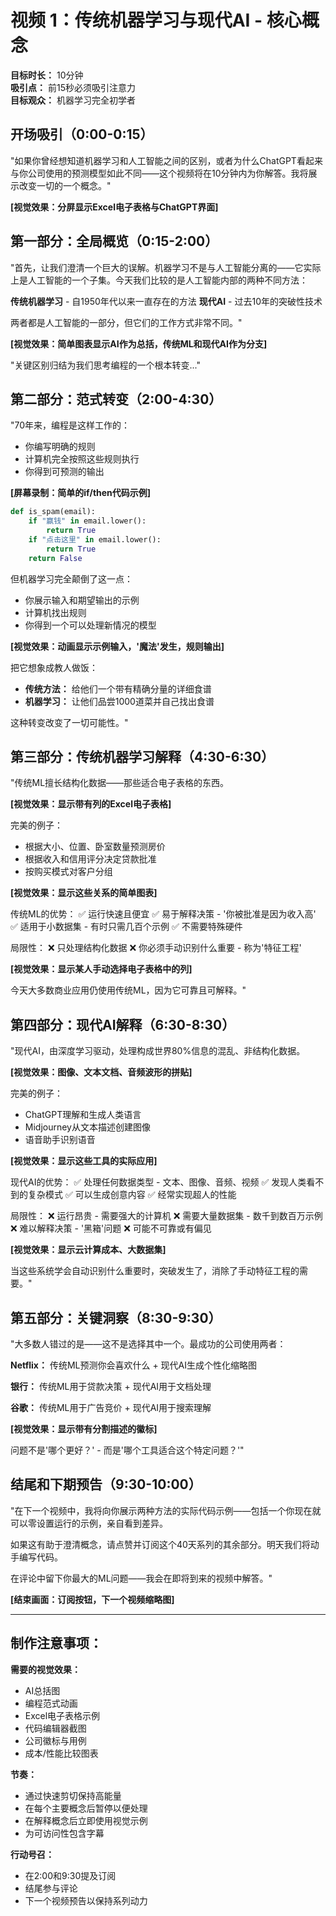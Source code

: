 # 视频 1：传统机器学习与现代AI - 核心概念
**目标时长：** 10分钟  
**吸引点：** 前15秒必须吸引注意力  
**目标观众：** 机器学习完全初学者

## 开场吸引（0:00-0:15）
"如果你曾经想知道机器学习和人工智能之间的区别，或者为什么ChatGPT看起来与你公司使用的预测模型如此不同——这个视频将在10分钟内为你解答。我将展示改变一切的一个概念。"

**[视觉效果：分屏显示Excel电子表格与ChatGPT界面]**

## 第一部分：全局概览（0:15-2:00）
"首先，让我们澄清一个巨大的误解。机器学习不是与人工智能分离的——它实际上是人工智能的一个子集。今天我们比较的是人工智能内部的两种不同方法：

**传统机器学习** - 自1950年代以来一直存在的方法
**现代AI** - 过去10年的突破性技术

两者都是人工智能的一部分，但它们的工作方式非常不同。"

**[视觉效果：简单图表显示AI作为总括，传统ML和现代AI作为分支]**

"关键区别归结为我们思考编程的一个根本转变..."

## 第二部分：范式转变（2:00-4:30）
"70年来，编程是这样工作的：
- 你编写明确的规则
- 计算机完全按照这些规则执行
- 你得到可预测的输出

**[屏幕录制：简单的if/then代码示例]**

```python
def is_spam(email):
    if "赢钱" in email.lower():
        return True
    if "点击这里" in email.lower():
        return True
    return False
```

但机器学习完全颠倒了这一点：
- 你展示输入和期望输出的示例
- 计算机找出规则
- 你得到一个可以处理新情况的模型

**[视觉效果：动画显示示例输入，'魔法'发生，规则输出]**

把它想象成教人做饭：
- **传统方法：** 给他们一个带有精确分量的详细食谱
- **机器学习：** 让他们品尝1000道菜并自己找出食谱

这种转变改变了一切可能性。"

## 第三部分：传统机器学习解释（4:30-6:30）
"传统ML擅长结构化数据——那些适合电子表格的东西。

**[视觉效果：显示带有列的Excel电子表格]**

完美的例子：
- 根据大小、位置、卧室数量预测房价
- 根据收入和信用评分决定贷款批准
- 按购买模式对客户分组

**[视觉效果：显示这些关系的简单图表]**

传统ML的优势：
✅ 运行快速且便宜
✅ 易于解释决策 - '你被批准是因为收入高'
✅ 适用于小数据集 - 有时只需几百个示例
✅ 不需要特殊硬件

局限性：
❌ 只处理结构化数据
❌ 你必须手动识别什么重要 - 称为'特征工程'

**[视觉效果：显示某人手动选择电子表格中的列]**

今天大多数商业应用仍使用传统ML，因为它可靠且可解释。"

## 第四部分：现代AI解释（6:30-8:30）
"现代AI，由深度学习驱动，处理构成世界80%信息的混乱、非结构化数据。

**[视觉效果：图像、文本文档、音频波形的拼贴]**

完美的例子：
- ChatGPT理解和生成人类语言
- Midjourney从文本描述创建图像
- 语音助手识别语音

**[视觉效果：显示这些工具的实际应用]**

现代AI的优势：
✅ 处理任何数据类型 - 文本、图像、音频、视频
✅ 发现人类看不到的复杂模式
✅ 可以生成创意内容
✅ 经常实现超人的性能

局限性：
❌ 运行昂贵 - 需要强大的计算机
❌ 需要大量数据集 - 数千到数百万示例
❌ 难以解释决策 - '黑箱'问题
❌ 可能不可靠或有偏见

**[视觉效果：显示云计算成本、大数据集]**

当这些系统学会自动识别什么重要时，突破发生了，消除了手动特征工程的需要。"

## 第五部分：关键洞察（8:30-9:30）
"大多数人错过的是——这不是选择其中一个。最成功的公司使用两者：

**Netflix：** 传统ML预测你会喜欢什么 + 现代AI生成个性化缩略图

**银行：** 传统ML用于贷款决策 + 现代AI用于文档处理

**谷歌：** 传统ML用于广告竞价 + 现代AI用于搜索理解

**[视觉效果：显示带有分割描述的徽标]**

问题不是'哪个更好？' - 而是'哪个工具适合这个特定问题？'"

## 结尾和下期预告（9:30-10:00）
"在下一个视频中，我将向你展示两种方法的实际代码示例——包括一个你现在就可以零设置运行的示例，亲自看到差异。

如果这有助于澄清概念，请点赞并订阅这个40天系列的其余部分。明天我们将动手编写代码。

在评论中留下你最大的ML问题——我会在即将到来的视频中解答。"

**[结束画面：订阅按钮，下一个视频缩略图]**

---

## 制作注意事项：

**需要的视觉效果：**
- AI总括图
- 编程范式动画
- Excel电子表格示例
- 代码编辑器截图
- 公司徽标与用例
- 成本/性能比较图表

**节奏：**
- 通过快速剪切保持高能量
- 在每个主要概念后暂停以便处理
- 在解释概念后立即使用视觉示例
- 为可访问性包含字幕

**行动号召：**
- 在2:00和9:30提及订阅
- 结尾参与评论
- 下一个视频预告以保持系列动力